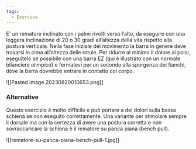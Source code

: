 ```yaml
---
tags:
  - Exercise
---
```



E' un rematore inclinato con i palmi rivolti verso l’alto, da eseguire con una leggera inclinazione di 20 o 30 gradi all’altezza della vita rispetto alla postura verticale. 
Nella fase iniziale del movimento la barra in genere deve trovarsi in cima all’altezza delle rotule. Per ridurre al minimo il dolore ai polsi, eseguitelo se possibile con una barra EZ (qui è illustrato con un normale bilanciere olimpico) e fermatevi per un secondo alla sporgenza dei fianchi, dove la barra dovrebbe entrare in contatto col corpo.

![[Pasted image 20230820010653.png]]

### Alternative

Questo esercizio è molto difficile e può portare a dei dolori sulla bassa schiena se non eseguito correttamente.
Una variante per stimolare sempre il dorsale ma con la certezza di avere una postura corretta e non sovraccaricare la schiena è il rematore su panca piana (bench pull).

![[rematore-su-panca-piana-bench-pull-1.jpg]]